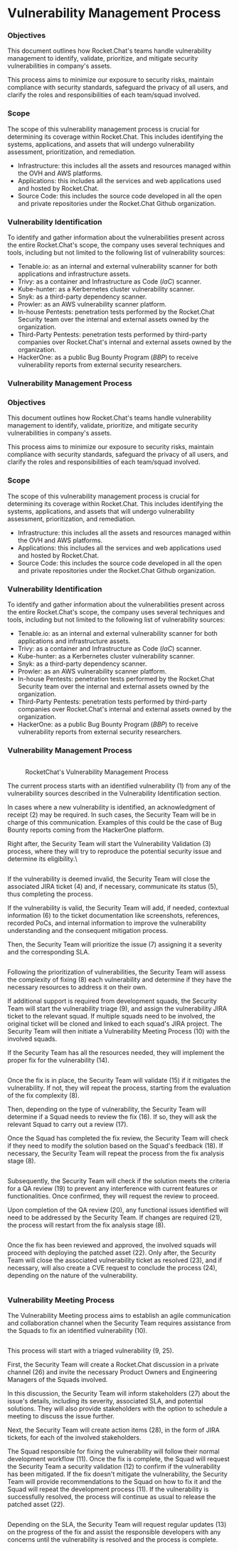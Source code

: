 # Vulnerability Management Process

### Objectives

This document outlines how Rocket.Chat's teams handle vulnerability management to identify, validate, prioritize, and mitigate security vulnerabilities in company's assets.

This process aims to minimize our exposure to security risks, maintain compliance with security standards, safeguard the privacy of all users, and clarify the roles and responsibilities of each team/squad involved.

### Scope

The scope of this vulnerability management process is crucial for determining its coverage within Rocket.Chat. This includes identifying the systems, applications, and assets that will undergo vulnerability assessment, prioritization, and remediation.

* Infrastructure: this includes all the assets and resources managed within the OVH and AWS platforms.
* Applications: this includes all the services and web applications used and hosted by Rocket.Chat.
* Source Code: this includes the source code developed in all the open and private repositories under the Rocket.Chat Github organization.

### Vulnerability Identification

To identify and gather information about the vulnerabilities present across the entire Rocket.Chat's scope, the company uses several techniques and tools, including but not limited to the following list of vulnerability sources:

* Tenable.io: as an internal and external vulnerability scanner for both applications and infrastructure assets.
* Trivy: as a container and Infrastructure as Code (_IaC_) scanner.
* Kube-hunter: as a Kerbernetes cluster vulnerability scanner.
* Snyk: as a third-party dependency scanner.
* Prowler: as an AWS vulnerability scanner platform.
* In-house Pentests: penetration tests performed by the Rocket.Chat Security team over the internal and external assets owned by the organization.
* Third-Party Pentests: penetration tests performed by third-party companies over Rocket.Chat's internal and external assets owned by the organization.
* HackerOne: as a public Bug Bounty Program (_BBP_) to receive vulnerability reports from external security researchers.

### Vulnerability Management Process

### Objectives

This document outlines how Rocket.Chat's teams handle vulnerability management to identify, validate, prioritize, and mitigate security vulnerabilities in company's assets.

This process aims to minimize our exposure to security risks, maintain compliance with security standards, safeguard the privacy of all users, and clarify the roles and responsibilities of each team/squad involved.

### Scope

The scope of this vulnerability management process is crucial for determining its coverage within Rocket.Chat. This includes identifying the systems, applications, and assets that will undergo vulnerability assessment, prioritization, and remediation.

* Infrastructure: this includes all the assets and resources managed within the OVH and AWS platforms.
* Applications: this includes all the services and web applications used and hosted by Rocket.Chat.
* Source Code: this includes the source code developed in all the open and private repositories under the Rocket.Chat Github organization.

### Vulnerability Identification

To identify and gather information about the vulnerabilities present across the entire Rocket.Chat's scope, the company uses several techniques and tools, including but not limited to the following list of vulnerability sources:

* Tenable.io: as an internal and external vulnerability scanner for both applications and infrastructure assets.
* Trivy: as a container and Infrastructure as Code (_IaC_) scanner.
* Kube-hunter: as a Kerbernetes cluster vulnerability scanner.
* Snyk: as a third-party dependency scanner.
* Prowler: as an AWS vulnerability scanner platform.
* In-house Pentests: penetration tests performed by the Rocket.Chat Security team over the internal and external assets owned by the organization.
* Third-Party Pentests: penetration tests performed by third-party companies over Rocket.Chat's internal and external assets owned by the organization.
* HackerOne: as a public Bug Bounty Program (_BBP_) to receive vulnerability reports from external security researchers.

### Vulnerability Management Process

<figure><img src="../../../.gitbook/assets/vulnerability_management_process.png" alt=""><figcaption><p>RocketChat's Vulnerability Management Process</p></figcaption></figure>

The current process starts with an identified vulnerability (1) from any of the vulnerability sources described in the Vulnerability Identification section.

In cases where a new vulnerability is identified, an acknowledgment of receipt (2) may be required. In such cases, the Security Team will be in charge of this communication. Examples of this could be the case of Bug Bounty reports coming from the HackerOne platform.

Right after, the Security Team will start the Vulnerability Validation (3) process, where they will try to reproduce the potential security issue and determine its eligibility.\


<figure><img src="../../../.gitbook/assets/process_1.png" alt=""><figcaption></figcaption></figure>

If the vulnerability is deemed invalid, the Security Team will close the associated JIRA ticket (4) and, if necessary, communicate its status (5), thus completing the process.

If the vulnerability is valid, the Security Team will add, if needed, contextual information (6) to the ticket documentation like screenshots, references, recorded PoCs, and internal information to improve the vulnerability understanding and the consequent mitigation process.

Then, the Security Team will prioritize the issue (7) assigning it a severity and the corresponding SLA.

<figure><img src="../../../.gitbook/assets/process_2.png" alt=""><figcaption></figcaption></figure>

Following the prioritization of vulnerabilities, the Security Team will assess the complexity of fixing (8) each vulnerability and determine if they have the necessary resources to address it on their own.

If additional support is required from development squads, the Security Team will start the vulnerability triage (9), and assign the vulnerability JIRA ticket to the relevant squad. If multiple squads need to be involved, the original ticket will be cloned and linked to each squad's JIRA project. The Security Team will then initiate a Vulnerability Meeting Process (10) with the involved squads.

If the Security Team has all the resources needed, they will implement the proper fix for the vulnerability (14).

<figure><img src="../../../.gitbook/assets/process_3.png" alt=""><figcaption></figcaption></figure>

Once the fix is in place, the Security Team will validate (15) if it mitigates the vulnerability. If not, they will repeat the process, starting from the evaluation of the fix complexity (8).

Then, depending on the type of vulnerability, the Security Team will determine if a Squad needs to review the fix (16). If so, they will ask the relevant Squad to carry out a review (17).

Once the Squad has completed the fix review, the Security Team will check if they need to modify the solution based on the Squad's feedback (18). If necessary, the Security Team will repeat the process from the fix analysis stage (8).

<figure><img src="../../../.gitbook/assets/process_4.png" alt=""><figcaption></figcaption></figure>

Subsequently, the Security Team will check if the solution meets the criteria for a QA review (19) to prevent any interference with current features or functionalities. Once confirmed, they will request the review to proceed.

Upon completion of the QA review (20), any functional issues identified will need to be addressed by the Security Team. If changes are required (21), the process will restart from the fix analysis stage (8).

<figure><img src="../../../.gitbook/assets/process_5.png" alt=""><figcaption></figcaption></figure>

Once the fix has been reviewed and approved, the involved squads will proceed with deploying the patched asset (22). Only after, the Security Team will close the associated vulnerability ticket as resolved (23), and if necessary, will also create a CVE request to conclude the process (24), depending on the nature of the vulnerability.

<figure><img src="../../../.gitbook/assets/process_6.png" alt=""><figcaption></figcaption></figure>

### Vulnerability Meeting Process

The Vulnerability Meeting process aims to establish an agile communication and collaboration channel when the Security Team requires assistance from the Squads to fix an identified vulnerability (10).

<figure><img src="../../../.gitbook/assets/vulnerability_meeting_process.png" alt=""><figcaption></figcaption></figure>

This process will start with a triaged vulnerability (9, 25).

First, the Security Team will create a Rocket.Chat discussion in a private channel (26) and invite the necessary Product Owners and Engineering Managers of the Squads involved.

In this discussion, the Security Team will inform stakeholders (27) about the issue's details, including its severity, associated SLA, and potential solutions. They will also provide stakeholders with the option to schedule a meeting to discuss the issue further.

Next, the Security Team will create action items (28), in the form of JIRA tickets, for each of the involved stakeholders.

The Squad responsible for fixing the vulnerability will follow their normal development workflow (11). Once the fix is complete, the Squad will request the Security Team a security validation (12) to confirm if the vulnerability has been mitigated. If the fix doesn't mitigate the vulnerability, the Security Team will provide recommendations to the Squad on how to fix it and the Squad will repeat the development process (11). If the vulnerability is successfully resolved, the process will continue as usual to release the patched asset (22).

<figure><img src="../../../.gitbook/assets/process_7.png" alt=""><figcaption></figcaption></figure>

Depending on the SLA, the Security Team will request regular updates (13) on the progress of the fix and assist the responsible developers with any concerns until the vulnerability is resolved and the process is complete.
